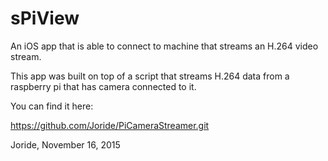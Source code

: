 # sPiView
An iOS app that is able to connect to machine that streams an H.264 video stream.

This app was built on top of a script that streams H.264 data from a raspberry pi that has camera connected to it.

You can find it here:

https://github.com/Joride/PiCameraStreamer.git

Joride, November 16, 2015
